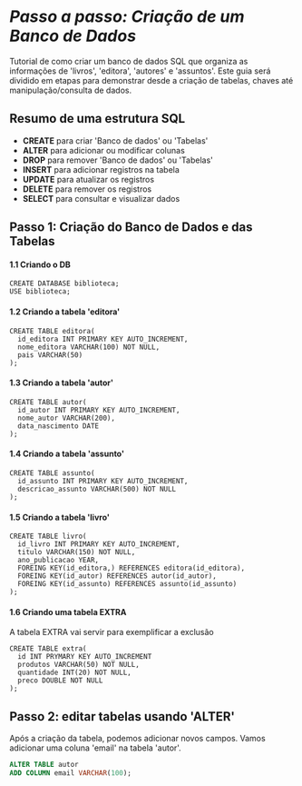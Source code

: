 # *Passo a passo: Criação de um Banco de Dados*
Tutorial de como criar um banco de dados SQL que organiza as informações de 'livros', 'editora', 'autores' e 'assuntos'.
Este guia será dividido em etapas para demonstrar desde a criação de tabelas, chaves até manipulação/consulta de dados.

## Resumo de uma estrutura SQL
* __CREATE__ para criar 'Banco de dados' ou 'Tabelas'
* __ALTER__ para adicionar ou modificar colunas
* __DROP__ para remover 'Banco de dados' ou 'Tabelas'
* __INSERT__ para adicionar registros na tabela
* __UPDATE__ para atualizar os registros
* __DELETE__ para remover os registros
* __SELECT__ para consultar e visualizar dados

## Passo 1: Criação do Banco de Dados e das Tabelas
#### 1.1 Criando o DB

```
CREATE DATABASE biblioteca;
USE biblioteca;
```
#### 1.2 Criando a tabela 'editora'
```
CREATE TABLE editora(
  id_editora INT PRIMARY KEY AUTO_INCREMENT,
  nome_editora VARCHAR(100) NOT NULL,
  pais VARCHAR(50)
);
```
#### 1.3 Criando a tabela 'autor'
```
CREATE TABLE autor(
  id_autor INT PRIMARY KEY AUTO_INCREMENT,
  nome_autor VARCHAR(200),
  data_nascimento DATE
);
```
#### 1.4 Criando a tabela 'assunto'
```
CREATE TABLE assunto(
  id_assunto INT PRIMARY KEY AUTO_INCREMENT,
  descricao_assunto VARCHAR(500) NOT NULL
);
```
#### 1.5 Criando a tabela 'livro'
```
CREATE TABLE livro(
  id_livro INT PRIMARY KEY AUTO_INCREMENT,
  titulo VARCHAR(150) NOT NULL,
  ano_publicacao YEAR,
  FOREING KEY(id_editora,) REFERENCES editora(id_editora),
  FOREING KEY(id_autor) REFERENCES autor(id_autor),
  FOREING KEY(id_assunto) REFERENCES assunto(id_assunto)
);
```
#### 1.6 Criando uma tabela EXTRA
A tabela EXTRA vai servir para exemplificar a exclusão

```
CREATE TABLE extra(
  id INT PRYMARY KEY AUTO_INCREMENT
  produtos VARCHAR(50) NOT NULL,
  quantidade INT(20) NOT NULL,
  preco DOUBLE NOT NULL
);
```

## Passo 2: editar tabelas usando 'ALTER'
Após a criação da tabela, podemos adicionar novos campos. Vamos adicionar uma coluna 'email' na tabela 'autor'.

```SQL
ALTER TABLE autor
ADD COLUMN email VARCHAR(100);
```

